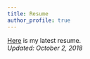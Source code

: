 ```yaml
---
title: Resume
author_profile: true
---
```

<!-- permalink: https://drive.google.com/drive/u/2/folders/19G0ewZBK29YPlbHqEDL2q_mq_2PYoqNi -->
[Here](/doccs/Nikhil_Mettupally.pdf) is my latest resume.  
*Updated: October 2, 2018*
